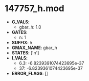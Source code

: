 # 147757_h.mod

- **G_VALS**:
  - gbar_h: 1.0
- **GATES**:
  - n: 1
- **SUFFIX**: h
- **GMAX_NAME**: gbar_h
- **STATES**: ['n']
- **I_VALS**:
  - 6.3: -6.8239361074423695e-37
  - 37: -6.8239361074423695e-37
- **ERROR_FLAGS**: []

